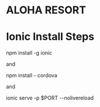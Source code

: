 # ALOHA RESORT

# Ionic Install Steps

npm install -g ionic

and 

npm install - cordova

and

ionic serve -p $PORT --nolivereload